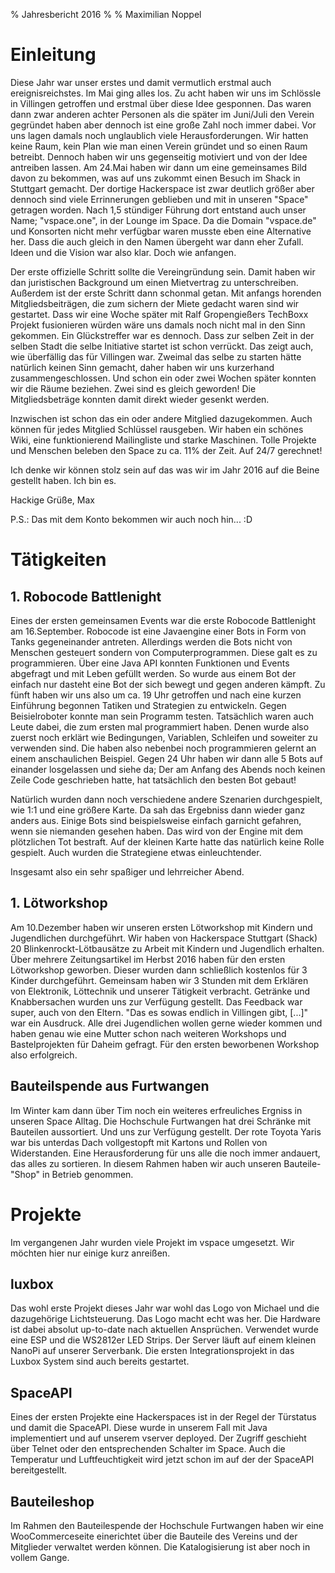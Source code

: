 % Jahresbericht 2016
%
% Maximilian Noppel

# Einleitung
Diese Jahr war unser erstes und damit vermutlich erstmal auch ereignisreichstes. Im Mai ging alles los. Zu acht haben wir uns im Schlössle in Villingen getroffen und erstmal über diese Idee gesponnen. Das waren dann zwar anderen achter Personen als die später im Juni/Juli den Verein gegründet haben aber dennoch ist eine große Zahl noch immer dabei. Vor uns lagen damals noch unglaublich viele Herausforderungen. Wir hatten keine Raum, kein Plan wie man einen Verein gründet und so einen Raum betreibt. Dennoch haben wir uns gegenseitig motiviert und von der Idee antreiben lassen. Am 24.Mai haben wir dann um eine gemeinsames Bild davon zu bekommen, was auf uns zukommt einen Besuch im Shack in Stuttgart gemacht. Der dortige Hackerspace ist zwar deutlich größer aber dennoch sind viele Errinnerungen geblieben und mit in unseren "Space" getragen worden. Nach 1,5 stündiger Führung dort entstand auch unser Name; "vspace.one", in der Lounge im Space. Da die Domain "vspace.de" und Konsorten nicht mehr verfügbar waren musste eben eine Alternative her. Dass die auch gleich in den Namen übergeht war dann eher Zufall. Ideen und die Vision war also klar. Doch wie anfangen.

Der erste offizielle Schritt sollte die Vereingründung sein. Damit haben wir dan juristischen Background um einen Mietvertrag zu unterschreiben. Außerdem ist der erste Schritt dann schonmal getan. Mit anfangs horenden Mitgliedsbeiträgen, die zum sichern der Miete gedacht waren sind wir gestartet. Dass wir eine Woche später mit Ralf Gropengießers TechBoxx Projekt fusionieren würden wäre uns damals noch nicht mal in den Sinn gekommen. Ein Glückstreffer war es dennoch. Dass zur selben Zeit in der selben Stadt die selbe Initiative startet ist schon verrückt. Das zeigt auch, wie überfällig das für Villingen war. Zweimal das selbe zu starten hätte natürlich keinen Sinn gemacht, daher haben wir uns kurzerhand zusammengeschlossen. Und schon ein oder zwei Wochen später konnten wir die Räume beziehen. Zwei sind es gleich geworden! Die Mitgliedsbeträge konnten damit direkt wieder gesenkt werden. 

Inzwischen ist schon das ein oder andere Mitglied dazugekommen. Auch können für jedes Mitglied Schlüssel rausgeben. Wir haben ein schönes Wiki, eine funktionierend Mailingliste und starke Maschinen. Tolle Projekte und Menschen beleben den Space zu ca. 11% der Zeit. Auf 24/7 gerechnet!

Ich denke wir können stolz sein auf das was wir im Jahr 2016 auf die Beine gestellt haben. Ich bin es.

Hackige Grüße,
Max

P.S.: Das mit dem Konto bekommen wir auch noch hin... :D


# Tätigkeiten
## 1. Robocode Battlenight
Eines der ersten gemeinsamen Events war die erste Robocode Battlenight am 16.September. Robocode ist eine Javaengine einer Bots in Form von Tanks gegeneinander antreten. Allerdings werden die Bots nicht von Menschen gesteuert sondern von Computerprogrammen. Diese galt es zu programmieren. Über eine Java API konnten Funktionen und Events abgefragt und mit Leben gefüllt werden. So wurde aus einem Bot der einfach nur dasteht eine Bot der sich bewegt und gegen anderen kämpft. Zu fünft haben wir uns also um ca. 19 Uhr getroffen und nach eine kurzen Einführung begonnen Tatiken und Strategien zu entwickeln. Gegen Beisielroboter konnte man sein Programm testen. Tatsächlich waren auch Leute dabei, die zum ersten mal programmiert haben. Denen wurde also zuerst noch erklärt wie Bedingungen, Variablen, Schleifen und soweiter zu verwenden sind. Die haben also nebenbei noch programmieren gelernt an einem anschaulichen Beispiel. Gegen 24 Uhr haben wir dann alle 5 Bots auf einander losgelassen und siehe da; Der am Anfang des Abends noch keinen Zeile Code geschrieben hatte, hat tatsächlich den besten Bot gebaut!

Natürlich wurden dann noch verschiedene andere Szenarien durchgespielt, wie 1:1 und eine größere Karte. Da sah das Ergebniss dann wieder ganz anders aus. Einige Bots sind beispielsweise einfach garnicht gefahren, wenn sie niemanden gesehen haben. Das wird von der Engine mit dem plötzlichen Tot bestraft. Auf der kleinen Karte hatte das natürlich keine Rolle gespielt. Auch wurden die Strategiene etwas einleuchtender.

Insgesamt also ein sehr spaßiger und lehrreicher Abend.

## 1. Lötworkshop
Am 10.Dezember haben wir unseren ersten Lötworkshop mit Kindern und Jugendlichen durchgeführt. Wir haben von Hackerspace Stuttgart (Shack) 20 Blinkenrockt-Lötbausätze zu Arbeit mit Kindern und Jugendlich erhalten. Über mehrere Zeitungsartikel im Herbst 2016 haben für den ersten Lötworkshop geworben. Dieser wurden dann schließlich kostenlos für 3 Kinder durchgeführt. Gemeinsam haben wir 3 Stunden mit dem Erklären von Elektronik, Löttechnik und unserer Tätigkeit verbracht. Getränke und Knabbersachen wurden uns zur Verfügung gestellt. Das Feedback war super, auch von den Eltern. "Das es sowas endlich in Villingen gibt, [...]" war ein Ausdruck. Alle drei Jugendlichen wollen gerne wieder kommen und haben genau wie eine Mutter schon nach weiteren Workshops und Bastelprojekten für Daheim gefragt. Für den ersten beworbenen Workshop also erfolgreich.

## Bauteilspende aus Furtwangen
Im Winter kam dann über Tim noch ein weiteres erfreuliches Ergniss in unseren Space Alltag. Die Hochschule Furtwangen hat drei Schränke mit Bauteilen aussortiert. Und uns zur Verfügung gestellt. Der rote Toyota Yaris war bis unterdas Dach vollgestopft mit Kartons und Rollen von Widerstanden. Eine Herausforderung für uns alle die noch immer andauert, das alles zu sortieren. In diesem Rahmen haben wir auch unseren Bauteile-"Shop" in Betrieb genommen.


# Projekte
Im vergangenen Jahr wurden viele Projekt im vspace umgesetzt. Wir möchten hier nur einige kurz anreißen.

## luxbox
Das wohl erste Projekt dieses Jahr war wohl das Logo von Michael und die dazugehörige Lichtsteuerung. Das Logo macht echt was her. Die Hardware ist dabei absolut up-to-date nach aktuellen Ansprüchen. Verwendet wurde eine ESP und die WS2812er LED Strips. Der Server läuft auf einem kleinen NanoPi auf unserer Serverbank. Die ersten Integrationsprojekt in das Luxbox System sind auch bereits gestartet.

## SpaceAPI
Eines der ersten Projekte eine Hackerspaces ist in der Regel der Türstatus und damit die SpaceAPI. Diese wurde in unserem Fall mit Java implementiert und auf unserem vserver deployed. Der Zugriff geschieht über Telnet oder den entsprechenden Schalter im Space. Auch die Temperatur und Luftfeuchtigkeit wird jetzt schon im auf der der SpaceAPI bereitgestellt.

## Bauteileshop
Im Rahmen den Bauteilespende der Hochschule Furtwangen haben wir eine WooCommerceseite einerichtet über die Bauteile des Vereins und der Mitglieder verwaltet werden können. Die Katalogisierung ist aber noch in vollem Gange.

